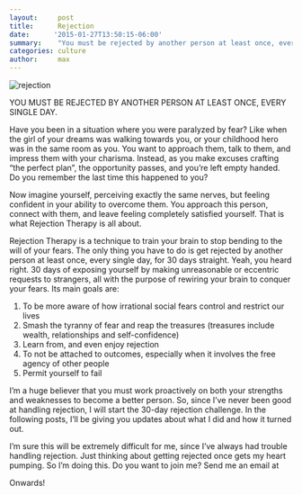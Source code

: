 ```yaml
---
layout:     post
title:      Rejection
date:      '2015-01-27T13:50:15-06:00'
summary:    "You must be rejected by another person at least once, every single day."
categories: culture
author:     max
---
```


![rejection](http://31.media.tumblr.com/3e268910ebd21065bd379a428e106de2/tumblr_inline_niukwxQWgC1sa3u4l.png)

YOU MUST BE REJECTED BY ANOTHER PERSON AT LEAST ONCE, EVERY SINGLE DAY.

Have you been in a situation where you were paralyzed by fear? Like when the girl of your dreams was walking towards you, or your childhood hero was in the same room as you. You want to approach them, talk to them, and impress them with your charisma. Instead, as you make excuses crafting “the perfect plan”, the opportunity passes, and you’re left empty handed. Do you remember the last time this happened to you?

Now imagine yourself, perceiving exactly the same nerves, but feeling confident in your ability to overcome them. You approach this person, connect with them, and leave feeling completely satisfied yourself. That is what Rejection Therapy is all about. 

Rejection Therapy is a technique to train your brain to stop bending to the will of your fears. The only thing you have to do is get rejected by another person at least once, every single day, for 30 days straight. Yeah, you heard right. 30 days of exposing yourself by making unreasonable or eccentric requests to strangers, all with the purpose of rewiring your brain to conquer your fears. Its main goals are:

1. To be more aware of how irrational social fears control and restrict our lives
2. Smash the tyranny of fear and reap the treasures (treasures include wealth, relationships and self-confidence)
3. Learn from, and even enjoy rejection
4. To not be attached to outcomes, especially when it involves the free agency of other people
5. Permit yourself to fail

I’m a huge believer that you must work proactively on both your strengths and weaknesses to become a better person. So, since I’ve never been good at handling rejection, I will start the 30-day rejection challenge. In the following posts, I’ll be giving you updates about what I did and how it turned out.

I’m sure this will be extremely difficult for me, since I’ve always had trouble handling rejection. Just thinking about getting rejected once gets my heart pumping. So I’m doing this. Do you want to join me? Send me an email at 


Onwards!
